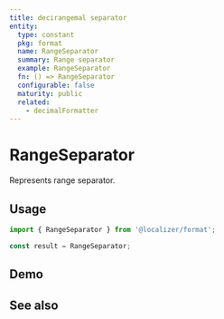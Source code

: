 ```yaml
---
title: decirangemal separator
entity:
  type: constant
  pkg: format
  name: RangeSeparator
  summary: Range separator
  example: RangeSeparator
  fn: () => RangeSeparator
  configurable: false
  maturity: public
  related:
    - decimalFormatter
---
```


# RangeSeparator <Package name="format"/>

Represents range separator.

## Usage

```typescript twoslash
import { RangeSeparator } from '@localizer/format';

const result = RangeSeparator;
```

## Demo

<EntityDemo :args="[]" />

## See also

<Entities />
